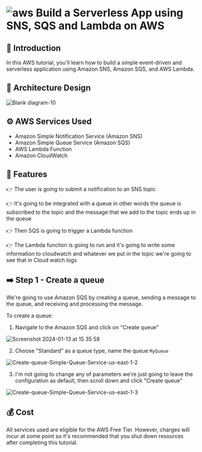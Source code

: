 # ![aws](https://github.com/julien-muke/Search-Engine-Website-using-AWS/assets/110755734/01cd6124-8014-4baa-a5fe-bd227844d263)     Build a Serverless App using SNS, SQS and Lambda on AWS


## 🤖 Introduction

In this AWS tutorial, you'll learn how to build a simple event-driven and serverless application using Amazon SNS, Amazon SQS, and AWS Lambda. 


## 📐 Architecture Design


![Blank diagram-10](https://github.com/julien-muke/aws-serverless-app-with-sns-sqs/assets/110755734/a79f6fd4-7451-4ac6-bf7c-89d9c161f8c6)



## ⚙️ AWS Services Used

* Amazon Simple Notification Service (Amazon SNS)
* Amazon Simple Queue Service (Amazon SQS)
* AWS Lambda Function
* Amazon CloudWatch


## 🔋 Features



👉 The user is going to submit a notification to an SNS topic

👉 It's going to be integrated with a queue in other words the queue is subscribed to the topic and the message that we add to the topic ends up in the queue

👉 Then SQS is going to trigger a Lambda function

👉 The Lambda function is going to run and it's going to write some information to cloudwatch and whatever we put in the topic we're going to see that in Cloud watch logs



## ➡️ Step 1 - Create a queue

We're going to use Amazon SQS by creating a queue, sending a message to the queue, and receiving and processing the message.

To create a queue:

1. Navigate to the Amazon SQS and click on "Create queue"


![Screenshot 2024-01-13 at 15 35 58](https://github.com/julien-muke/aws-serverless-app-with-sns-sqs/assets/110755734/1ac098ef-21c9-47a1-9977-0897bdda6c32)


2. Choose "Standard" as a queue type, name the queue `MyQueue`

![Create-queue-Simple-Queue-Service-us-east-1-2](https://github.com/julien-muke/aws-serverless-app-with-sns-sqs/assets/110755734/3d092a96-c702-477a-84f0-e4f4e4c8c5e6)


3. I'm not going to change any of parameters we're just going to leave the configuration as default, then scroll down and click "Create queue"


![Create-queue-Simple-Queue-Service-us-east-1-3](https://github.com/julien-muke/aws-serverless-app-with-sns-sqs/assets/110755734/fba08c7f-3ea7-4e66-bfe1-d88f27a0b3a6)




## 💰 Cost

All services used are eligible for the AWS Free Tier. However, charges will incur at some point so it's recommended that you shut down resources after completing this tutorial.